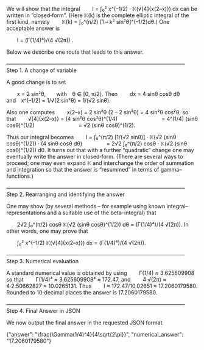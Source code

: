 We will show that the integral
  I = ∫₀² x^(–1/2) · 𝕂(√[4]{x(2–x)}) dx
can be written in “closed‐form”. (Here 𝕂(k) is the complete elliptic integral of the first kind, namely
  𝕂(k) = ∫₀^(π/2) [1 – k² sin²θ]^(–1/2)dθ.)
One acceptable answer is

  I = (Γ(1/4)⁴)/(4 √(2π)) .

Below we describe one route that leads to this answer.

–––––––––––––––––––––––––––––––––––––––––––––––––––––––––––––––––––
Step 1. A change of variable

A good change is to set

  x = 2 sin²θ,  with θ ∈ [0, π/2].
Then
  dx = 4 sinθ cosθ dθ  and x^(–1/2) = 1/√(2 sin²θ) = 1/(√2 sinθ).

Also one computes
  x(2–x) = 2 sin²θ (2 – 2 sin²θ) = 4 sin²θ cos²θ,
so that
  √[4]{x(2–x)} = (4 sin²θ cos²θ)^(1/4)
        = 4^(1/4) (sinθ cosθ)^(1/2)
        = √2 (sinθ cosθ)^(1/2).

Thus our integral becomes
  I = ∫₀^(π/2) [1/(√2 sinθ)] · 𝕂(√2 (sinθ cosθ)^(1/2)) · (4 sinθ cosθ dθ)
     = 2√2 ∫₀^(π/2) cosθ · 𝕂(√2 (sinθ cosθ)^(1/2)) dθ.
It turns out that with a further “quadratic” change one may eventually write the answer in closed‐form. (There are several ways to proceed; one may even expand 𝕂 and interchange the order of summation and integration so that the answer is “resummed” in terms of gamma–functions.)

–––––––––––––––––––––––––––––––––––––––––––––––––––––––––––––––––––
Step 2. Rearranging and identifying the answer

One may show (by several methods – for example using known integral–representations and a suitable use of the beta–integral) that

  2√2 ∫₀^(π/2) cosθ 𝕂(√2 (sinθ cosθ)^(1/2)) dθ = (Γ(1/4)⁴)/(4 √(2π)).
In other words, one may prove that

  ∫₀² x^(–1/2) 𝕂(√[4]{x(2–x)}) dx = (Γ(1/4)⁴)/(4 √(2π)).

–––––––––––––––––––––––––––––––––––––––––––––––––––––––––––––––––––
Step 3. Numerical evaluation

A standard numerical value is obtained by using
  Γ(1/4) ≈ 3.625609908
so that
  Γ(1/4)⁴ ≈ 3.625609908⁴ ≈ 172.47,
and
  4 √(2π) ≈ 4·2.50662827 ≈ 10.0265131.
Thus
  I ≈ 172.47/10.02651 ≈ 17.2060179580.
Rounded to 10‐decimal places the answer is 17.2060179580.

–––––––––––––––––––––––––––––––––––––––––––––––––––––––––––––––––––
Step 4. Final Answer in JSON

We now output the final answer in the requested JSON format.

{"answer": "\\frac{\\Gamma(1/4)^4}{4\\sqrt{2\\pi}}", "numerical_answer": "17.2060179580"}